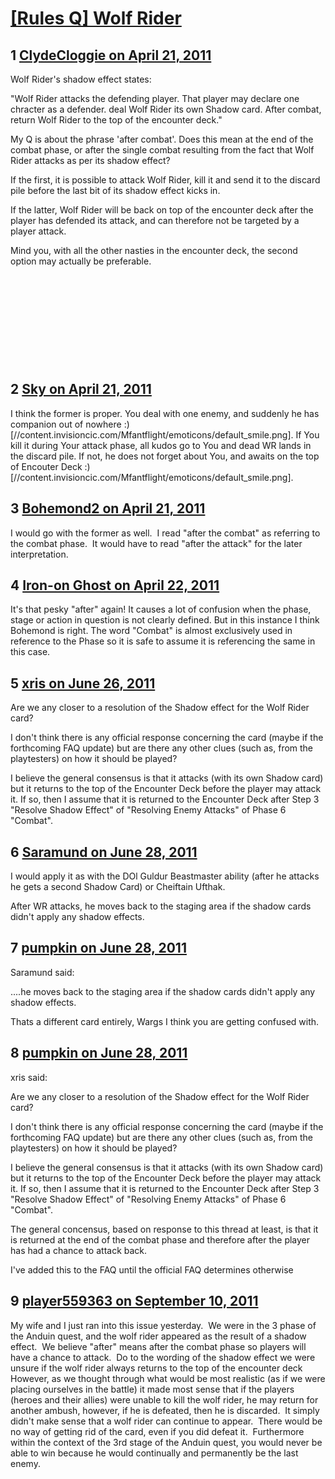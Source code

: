 # [[Rules Q] Wolf Rider](https://community.fantasyflightgames.com/topic/45563-rules-q-wolf-rider/)

## 1 [ClydeCloggie on April 21, 2011](https://community.fantasyflightgames.com/topic/45563-rules-q-wolf-rider/?do=findComment&comment=456996)

Wolf Rider's shadow effect states:

"Wolf Rider attacks the defending player. That player may declare one chracter as a defender. deal Wolf Rider its own Shadow card. After combat, return Wolf Rider to the top of the encounter deck."

My Q is about the phrase 'after combat'. Does this mean at the end of the combat phase, or after the single combat resulting from the fact that Wolf Rider attacks as per its shadow effect?

If the first, it is possible to attack Wolf Rider, kill it and send it to the discard pile before the last bit of its shadow effect kicks in.

If the latter, Wolf Rider will be back on top of the encounter deck after the player has defended its attack, and can therefore not be targeted by a player attack.

Mind you, with all the other nasties in the encounter deck, the second option may actually be preferable.

 

 

 

 

 

## 2 [Sky on April 21, 2011](https://community.fantasyflightgames.com/topic/45563-rules-q-wolf-rider/?do=findComment&comment=457013)

I think the former is proper. You deal with one enemy, and suddenly he has companion out of nowhere :) [//content.invisioncic.com/Mfantflight/emoticons/default_smile.png]. If You kill it during Your attack phase, all kudos go to You and dead WR lands in the discard pile. If not, he does not forget about You, and awaits on the top of Encouter Deck :) [//content.invisioncic.com/Mfantflight/emoticons/default_smile.png].

## 3 [Bohemond2 on April 21, 2011](https://community.fantasyflightgames.com/topic/45563-rules-q-wolf-rider/?do=findComment&comment=457028)

I would go with the former as well.  I read "after the combat" as referring to the combat phase.  It would have to read "after the attack" for the later interpretation.

## 4 [Iron-on Ghost on April 22, 2011](https://community.fantasyflightgames.com/topic/45563-rules-q-wolf-rider/?do=findComment&comment=457578)

It's that pesky "after" again! It causes a lot of confusion when the phase, stage or action in question is not clearly defined. But in this instance I think Bohemond is right. The word "Combat" is almost exclusively used in reference to the Phase so it is safe to assume it is referencing the same in this case.

## 5 [xris on June 26, 2011](https://community.fantasyflightgames.com/topic/45563-rules-q-wolf-rider/?do=findComment&comment=491113)

Are we any closer to a resolution of the Shadow effect for the Wolf Rider card?

I don't think there is any official response concerning the card (maybe if the forthcoming FAQ update) but are there any other clues (such as, from the playtesters) on how it should be played?

I believe the general consensus is that it attacks (with its own Shadow card) but it returns to the top of the Encounter Deck before the player may attack it. If so, then I assume that it is returned to the Encounter Deck after Step 3 "Resolve Shadow Effect" of "Resolving Enemy Attacks" of Phase 6 "Combat".

## 6 [Saramund on June 28, 2011](https://community.fantasyflightgames.com/topic/45563-rules-q-wolf-rider/?do=findComment&comment=492003)

I would apply it as with the DOl Guldur Beastmaster ability (after he attacks he gets a second Shadow Card) or Cheiftain Ufthak.

After WR attacks, he moves back to the staging area if the shadow cards didn't apply any shadow effects.

## 7 [pumpkin on June 28, 2011](https://community.fantasyflightgames.com/topic/45563-rules-q-wolf-rider/?do=findComment&comment=492129)

Saramund said:

....he moves back to the staging area if the shadow cards didn't apply any shadow effects.



Thats a different card entirely, Wargs I think you are getting confused with.

## 8 [pumpkin on June 28, 2011](https://community.fantasyflightgames.com/topic/45563-rules-q-wolf-rider/?do=findComment&comment=492130)

xris said:

Are we any closer to a resolution of the Shadow effect for the Wolf Rider card?

I don't think there is any official response concerning the card (maybe if the forthcoming FAQ update) but are there any other clues (such as, from the playtesters) on how it should be played?

I believe the general consensus is that it attacks (with its own Shadow card) but it returns to the top of the Encounter Deck before the player may attack it. If so, then I assume that it is returned to the Encounter Deck after Step 3 "Resolve Shadow Effect" of "Resolving Enemy Attacks" of Phase 6 "Combat".



The general concensus, based on response to this thread at least, is that it is returned at the end of the combat phase and therefore after the player has had a chance to attack back.

I've added this to the FAQ until the official FAQ determines otherwise

## 9 [player559363 on September 10, 2011](https://community.fantasyflightgames.com/topic/45563-rules-q-wolf-rider/?do=findComment&comment=526537)

My wife and I just ran into this issue yesterday.  We were in the 3 phase of the Anduin quest, and the wolf rider appeared as the result of a shadow effect.  We believe "after" means after the combat phase so players will have a chance to attack.  Do to the wording of the shadow effect we were unsure if the wolf rider always returns to the top of the encounter deck  However, as we thought through what would be most realistic (as if we were placing ourselves in the battle) it made most sense that if the players (heroes and their allies) were unable to kill the wolf rider, he may return for another ambush, however, if he is defeated, then he is discarded.  It simply didn't make sense that a wolf rider can continue to appear.  There would be no way of getting rid of the card, even if you did defeat it.  Furthermore within the context of the 3rd stage of the Anduin quest, you would never be able to win because he would continually and permanently be the last enemy.

